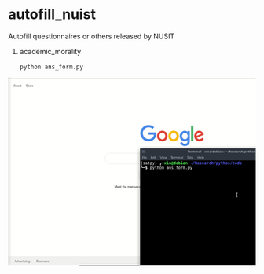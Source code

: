 # autofill_nuist
Autofill questionnaires or others released by NUSIT

1. academic_morality

   ```
   python ans_form.py
   ```

![academic_morality](https://github.com/zxdawn/autofill_nuist/raw/master/examples/academic_morality.gif)